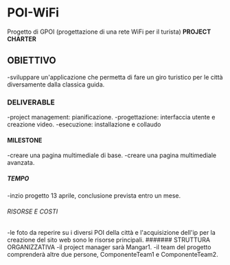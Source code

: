 # POI-WiFi
Progetto di GPOI (progettazione di una rete WiFi per il turista)
**PROJECT CHARTER**
## OBIETTIVO
-sviluppare  un'applicazione che permetta di fare un giro turistico per le città diversamente dalla classica guida.
### DELIVERABLE
-project management: pianificazione.
-progettazione: interfaccia utente e creazione video.
-esecuzione: installazione e collaudo
#### MILESTONE
-creare una pagina multimediale di base.
-creare una pagina multimediale avanzata.
##### TEMPO
-inzio progetto 13 aprile, conclusione prevista entro un mese.
###### RISORSE E COSTI
-le foto da reperire su i diversi POI della città e l'acquisizione dell'ip per la creazione del sito web sono le risorse principali.
####### STRUTTURA ORGANIZZATIVA
-il project manager sarà Mangar1.
-il team del progetto comprenderà altre due persone, ComponenteTeam1 e ComponenteTeam2.
